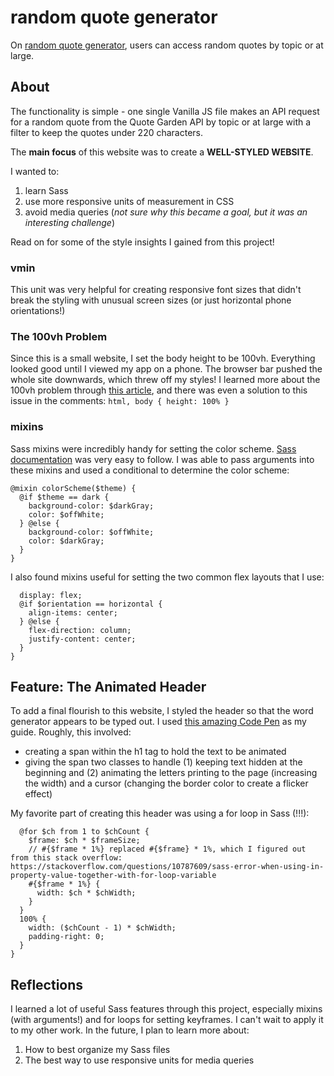 # random quote generator

On [random quote generator](https://mollyexten.github.io/quote-generator/), users can access random quotes by topic or at large.

## About

The functionality is simple - one single Vanilla JS file makes an API request for a random quote from the Quote Garden API by topic or at large with a filter to keep the quotes under 220 characters.

The **main focus** of this website was to create a **WELL-STYLED WEBSITE**.

I wanted to:
1. learn Sass
2. use more responsive units of measurement in CSS
3. avoid media queries (*not sure why this became a goal, but it was an interesting challenge*)

Read on for some of the style insights I gained from this project!

### vmin
This unit was very helpful for creating responsive font sizes that didn't break the styling with unusual screen sizes (or just horizontal phone orientations!)

### The 100vh Problem
Since this is a small website, I set the body height to be 100vh. Everything looked good until I viewed my app on a phone. The browser bar pushed the whole site downwards, which threw off my styles! I learned more about the 100vh problem through [this article](https://chanind.github.io/javascript/2019/09/28/avoid-100vh-on-mobile-web.html), and there was even a solution to this issue in the comments: 
```html, body { height: 100% }```

### mixins
Sass mixins were incredibly handy for setting the color scheme. [Sass documentation](https://sass-lang.com/documentation) was very easy to follow. I was able to pass arguments into these mixins and used a conditional to determine the color scheme:
```
@mixin colorScheme($theme) {
  @if $theme == dark {
    background-color: $darkGray;
    color: $offWhite;
  } @else {
    background-color: $offWhite;
    color: $darkGray;
  }
}
```
I also found mixins useful for setting the two common flex layouts that I use:
```@mixin flexSetup($orientation) {
  display: flex;
  @if $orientation == horizontal {
    align-items: center;
  } @else {
    flex-direction: column;
    justify-content: center;
  }
}
```

## Feature: The Animated Header
To add a final flourish to this website, I styled the header so that the word generator appears to be typed out. I used [this amazing Code Pen](https://codepen.io/5t3ph/pen/qBdJVEq) as my guide. Roughly, this involved:
- creating a span within the h1 tag to hold the text to be animated
- giving the span two classes to handle (1) keeping text hidden at the beginning and (2) animating the letters printing to the page (increasing the width) and a cursor (changing the border color to create a flicker effect)
  
My favorite part of creating this header was using a for loop in Sass (!!!):
```@keyframes type {
  @for $ch from 1 to $chCount {
    $frame: $ch * $frameSize;
    // #{$frame * 1%} replaced #{$frame} * 1%, which I figured out from this stack overflow: https://stackoverflow.com/questions/10787609/sass-error-when-using-in-property-value-together-with-for-loop-variable
    #{$frame * 1%} {
      width: $ch * $chWidth;
    }
  }
  100% {
    width: ($chCount - 1) * $chWidth;
    padding-right: 0;
  }
}
```
 
## Reflections
I learned a lot of useful Sass features through this project, especially mixins (with arguments!) and for loops for setting keyframes. I can't wait to apply it to my other work. In the future, I plan to learn more about:
  1. How to best organize my Sass files
  2. The best way to use responsive units for media queries
